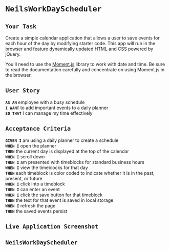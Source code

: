 # ```NeilsWorkDayScheduler```
## ```Your Task```

Create a simple calendar application that allows a user to save events for each hour of the day by modifying starter code. This app will run in the browser and feature dynamically updated HTML and CSS powered by jQuery.

You'll need to use the [Moment.js](https://momentjs.com/) library to work with date and time. Be sure to read the documentation carefully and concentrate on using Moment.js in the browser.

## ```User Story```


**```AS AN```** employee with a busy schedule<br>
**```I WANT```** to add important events to a daily planner<br>
**```SO THAT```** I can manage my time effectively


## ```Acceptance Criteria```


**```GIVEN I```**  am using a daily planner to create a schedule<br>
**```WHEN I```**  open the planner<br>
**```THEN```** the current day is displayed at the top of the calendar<br>
**```WHEN I```**  scroll down<br>
**```THEN I```** am presented with timeblocks for standard business hours<br>
**```WHEN I```**  view the timeblocks for that day<br>
**```THEN```** each timeblock is color coded to indicate whether it is in the past, present, or future<br>
**```WHEN I```**  click into a timeblock<br>
**```THEN I```** can enter an event<br>
**```WHEN I```**  click the save button for that timeblock<br>
**```THEN```** the text for that event is saved in local storage<br>
**```WHEN I```**  refresh the page<br>
**```THEN```** the saved events persist<br>


## ```Live Application Screenshot```
## ```NeilsWorkDayScheduler```
